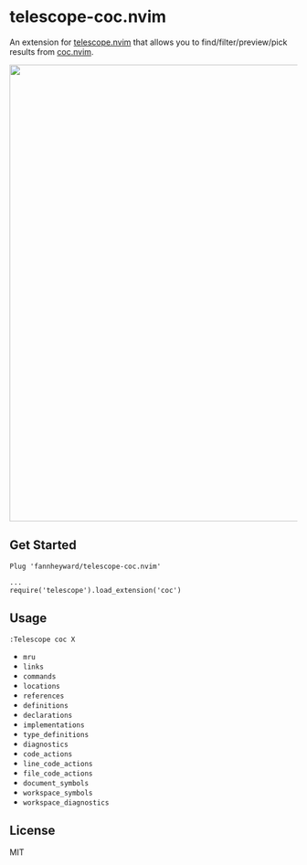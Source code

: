 # telescope-coc.nvim

An extension for [telescope.nvim](https://github.com/nvim-telescope/telescope.nvim)
that allows you to find/filter/preview/pick results from [coc.nvim](https://github.com/neoclide/coc.nvim).

<!-- markdownlint-disable-next-line -->
<img width="800" alt="" src="https://user-images.githubusercontent.com/345274/114859433-527b8900-9e1d-11eb-8ffe-5ab275c4747d.png">

## Get Started

```viml
Plug 'fannheyward/telescope-coc.nvim'

...
require('telescope').load_extension('coc')
```

## Usage

`:Telescope coc X`

- `mru`
- `links`
- `commands`
- `locations`
- `references`
- `definitions`
- `declarations`
- `implementations`
- `type_definitions`
- `diagnostics`
- `code_actions`
- `line_code_actions`
- `file_code_actions`
- `document_symbols`
- `workspace_symbols`
- `workspace_diagnostics`

## License

MIT
